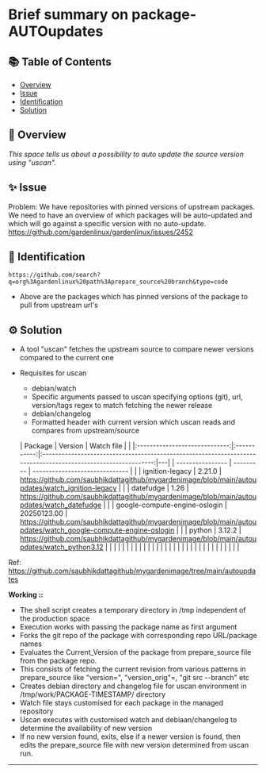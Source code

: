 # Brief summary on package-AUTOupdates

## 📚 Table of Contents

- [Overview](#-overview)
- [Issue](#-issue)
- [Identification](#-identification)
- [Solution](#-solution)

## 🧰 Overview 
_This space tells us about a possibility to auto update the source version using "uscan"._

## ✨ Issue

Problem: We have repositories with pinned versions of upstream packages. We need to have an overview of which packages will be auto-updated and which will go against a specific version with no auto-update. https://github.com/gardenlinux/gardenlinux/issues/2452 


## 🚀 Identification

    https://github.com/search?q=org%3Agardenlinux%20path%3Aprepare_source%20branch&type=code 
 * Above are the packages which has pinned versions of the package to pull from upstream url's


## ⚙️ Solution

 * A tool "uscan" fetches the upstream source to compare newer versions compared to the current one
 * Requisites for uscan
   *  debian/watch 
     * Specific arguments passed to uscan specifying options (git), url, version/tags regex to match fetching the newer release
   *  debian/changelog
     *  Formatted header with current version which uscan reads and compares from upstream/source


   |            Package            |   Version   |                                                   Watch file                                                  |   |
|:-----------------------------:|:-----------:|:-------------------------------------------------------------------------------------------------------------:|---|
| ----------------              | ---------   | ------------------------------                                                                                |   |
| ignition-legacy               | 2.21.0      | https://github.com/saubhikdattagithub/mygardenimage/blob/main/autoupdates/watch_ignition-legacy               |   |
| datefudge                     | 1.26        | https://github.com/saubhikdattagithub/mygardenimage/blob/main/autoupdates/watch_datefudge                     |   |
| google-compute-engine-oslogin | 20250123.00 | https://github.com/saubhikdattagithub/mygardenimage/blob/main/autoupdates/watch_google-compute-engine-oslogin |   |
| python                        | 3.12.2      | https://github.com/saubhikdattagithub/mygardenimage/blob/main/autoupdates/watch_python3.12                    |   |
|                               |             |                                                                                                               |   |
|                               |             |                                                                                                               |   |
|                               |             |                                                                                                               |   |
|                               |             |                                                                                                               |   |
|                               |             |                                                                                                               |   |
|                               |             |                                                                                                               |   |
     
Ref:
https://github.com/saubhikdattagithub/mygardenimage/tree/main/autoupdates 

**Working ::** 
   - The shell script creates a temporary directory in /tmp independent of the production space
   - Execution works with passing the package name as first argument 
   - Forks the git repo of the package with corresponding repo URL/package names
   - Evaluates the Current_Version of the package from prepare_source file from the package repo.
   - This consists of fetching the current revision from various patterns in prepare_source like "version=", "version_orig"=, "git src --branch" etc
   - Creates debian directory and changelog file for uscan environment in /tmp/work/PACKAGE-TIMESTAMP/ directory
   - Watch file stays customised for each package in the managed repository
   - Uscan executes with customised watch and debiaan/changelog to determine the availability of new version
   - If no new version found, exits, else if a newer version is found, then edits the prepare_source file with new version determined from uscan run.

---
